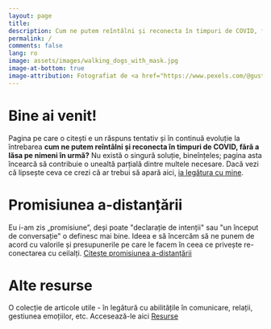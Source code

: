 ```yaml
---
layout: page
title:
description: Cum ne putem reîntâlni și reconecta în timpuri de COVID, fără a lăsa pe nimeni în urmă?
permalink: /
comments: false
lang: ro
image: assets/images/walking_dogs_with_mask.jpg
image-at-bottom: true
image-attribution: Fotografiat de <a href="https://www.pexels.com/@gustavo-fring?utm_content=attributionCopyText&utm_medium=referral&utm_source=pexels" target="_blank">Gustavo Fring</a>, pe situl <a href="https://www.pexels.com/photo/photo-of-women-walking-with-their-dogs-on-grass-field-4148877/?utm_content=attributionCopyText&utm_medium=referral&utm_source=pexels">Pexels</a>
---
```


# Bine ai venit!

Pagina pe care o citești e un răspuns tentativ și în continuă evoluție la întrebarea **cum ne putem reîntâlni și reconecta în timpuri de COVID, fără a lăsa pe nimeni în urmă?** Nu există o singură soluție, bineînțeles; pagina asta încearcă să contribuie o unealtă parțială dintre multele necesare.
Dacă vezi că lipsește ceva ce crezi că ar trebui să apară aici, [ia legătura cu mine]({{site.baseurl}}/contact).

# Promisiunea a-distanțării


Eu i-am zis „promisiune”, deși poate "declarație de intenții" sau "un început de conversație" o definesc mai bine. Ideea e să încercăm să ne punem de acord cu valorile și presupunerile pe care le facem în ceea ce privește re-conectarea cu ceilalți.
<a class="btn btn-primary btn-lg" href="{{site.baseurl}}/pledge">Citește promisiunea a-distanțării</a>


# Alte resurse
O colecție de articole utile - în legătură cu abilitățile în comunicare, relații, gestiunea emoțiilor, etc. Accesează-le aici <a class="btn btn-primary btn-sm" href="{{site.baseurl}}/resources">Resurse</a>
